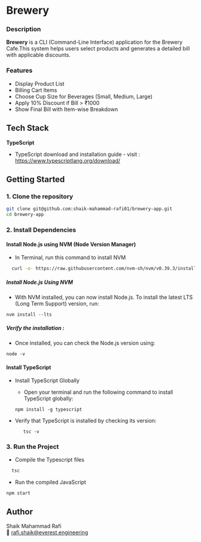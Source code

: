 # Brewery
### Description
**Brewery** is a CLI (Command-Line Interface) application for the Brewery Cafe.This system helps users select products and generates a detailed bill with applicable discounts.


### Features
 - Display Product List
 - Billing Cart Items
 - Choose Cup Size for Beverages (Small, Medium, Large)
 - Apply 10% Discount if Bill > ₹1000
 - Show Final Bill with Item-wise Breakdown
## Tech Stack 

**TypeScript** 
   - TypeScript download and installation guide - visit : https://www.typescriptlang.org/download/


##  Getting Started

### 1. Clone the repository

```bash
git clone git@github.com:shaik-mahammad-rafi01/brewery-app.git
cd brewery-app
```

### 2. Install Dependencies 

  #### Install Node.js using NVM (Node Version Manager)
  - In Terminal, run this command to install NVM
  ```bash
    curl -o- https://raw.githubusercontent.com/nvm-sh/nvm/v0.39.3/install.sh | bash
  ```
##### Install Node.js Using NVM
- With NVM installed, you can now install Node.js. To install the latest LTS (Long Term Support) version, run:
```
nvm install --lts 
```
##### Verify the installation : 
- Once installed, you can check the Node.js version using:
```
node -v
```

#### Install TypeScript 
- Install TypeScript Globally
  - Open your terminal and run the following command to install TypeScript globally:

  ```
  npm install -g typescript
  ```
- Verify that TypeScript is installed by checking its version:
  ```
     tsc -v
  ```


### 3. Run the Project 
- Compile the Typescript files 
```bash 
  tsc 
```
- Run the compiled JavaScript
```
npm start
```
## Author
Shaik Mahammad Rafi  
📧 [rafi.shaik@everest.engineering](mailto:rafi.shaik@everest.engineering)  

